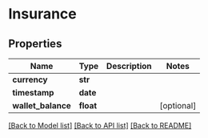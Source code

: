 # Insurance

## Properties
Name | Type | Description | Notes
------------ | ------------- | ------------- | -------------
**currency** | **str** |  | 
**timestamp** | **date** |  | 
**wallet_balance** | **float** |  | [optional] 

[[Back to Model list]](../README.md#documentation-for-models) [[Back to API list]](../README.md#documentation-for-api-endpoints) [[Back to README]](../README.md)


